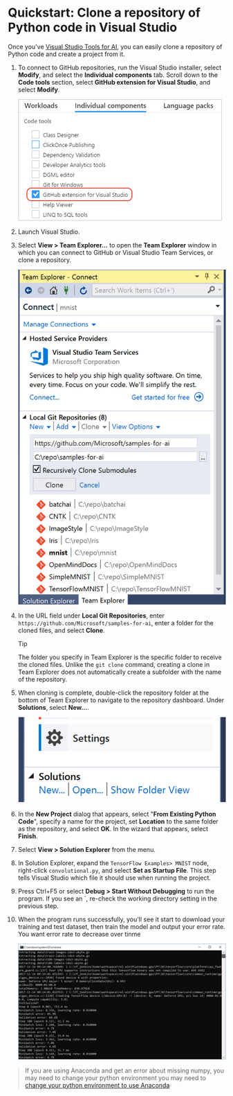 # Quickstart: Clone a repository of Python code in Visual Studio

Once you've [Visual Studio Tools for AI](installation.md), you can easily clone a repository of Python code and create a project from it.

1. To connect to GitHub repositories, run the Visual Studio installer, select **Modify**, and select the **Individual components** tab. Scroll down to the **Code tools** section, select **GitHub extension for Visual Studio**, and select **Modify**.
    
    ![Selecting the GitHub extension in the Visual Studio installer](./media/installation-github-extension.png)
    
2. Launch Visual Studio.

3. Select **View > Team Explorer...** to open the **Team Explorer** window in which you can connect to GitHub or Visual Studio Team Services, or clone a repository.

    ![Team explorer window showing Visual Studio Team Services, GitHub, and cloning a repository](media/team-explorer.png)

4. In the URL field under **Local Git Repositories**, enter `https://github.com/Microsoft/samples-for-ai`, enter a folder for the cloned files, and select **Clone**.

    > [!Tip]
    > The folder you specify in Team Explorer is the specific folder to receive the cloned files. Unlike the `git clone` command, creating a clone in Team Explorer does not automatically create a subfolder with the name of the repository.

5. When cloning is complete, double-click the repository folder at the bottom of Team Explorer to navigate to the repository dashboard. Under **Solutions**, select **New...**.

    ![Team explorer window, creating a new project from a clone](./media/team-explorer-new-project.png)

6. In the **New Project** dialog that appears, select "**From Existing Python Code**", specify a name for the project, set **Location** to the same folder as the repository, and select **OK**. In the wizard that appears, select **Finish**.

7. Select **View > Solution Explorer** from the menu.

8. In Solution Explorer, expand the `TensorFlow Examples> MNIST` node, right-click `convolutional.py`, and select **Set as Startup File**. This step tells Visual Studio which file it should use when running the project.

10. Press Ctrl+F5 or select **Debug > Start Without Debugging** to run the program. If you see an `, re-check the working directory setting in the previous step.


11. When the program runs successfully, you'll see it start to download your training and test dataset, then train the model and output your error rate. You want error rate to decrease over tinme

    ![First output from the Python MNIST program](./media/TensorFlow-MNIST-Running.png)

> If you are using Anaconda and get an error about missing numpy, you may need to change your python environment you may need to [change your python environment to use Anaconda](https://docs.microsoft.com/en-us/visualstudio/python/python-environments) 
